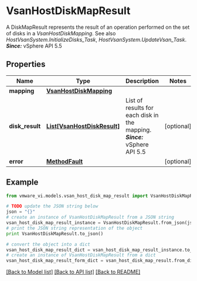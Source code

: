 # VsanHostDiskMapResult

A DiskMapResult represents the result of an operation performed on the set of disks in a *VsanHostDiskMapping*.  See also *HostVsanSystem.InitializeDisks_Task*, *HostVsanSystem.UpdateVsan_Task*.  ***Since:*** vSphere API 5.5 

## Properties
Name | Type | Description | Notes
------------ | ------------- | ------------- | -------------
**mapping** | [**VsanHostDiskMapping**](VsanHostDiskMapping.md) |  | 
**disk_result** | [**List[VsanHostDiskResult]**](VsanHostDiskResult.md) | List of results for each disk in the mapping.  ***Since:*** vSphere API 5.5  | [optional] 
**error** | [**MethodFault**](MethodFault.md) |  | [optional] 

## Example

```python
from vmware_vi.models.vsan_host_disk_map_result import VsanHostDiskMapResult

# TODO update the JSON string below
json = "{}"
# create an instance of VsanHostDiskMapResult from a JSON string
vsan_host_disk_map_result_instance = VsanHostDiskMapResult.from_json(json)
# print the JSON string representation of the object
print VsanHostDiskMapResult.to_json()

# convert the object into a dict
vsan_host_disk_map_result_dict = vsan_host_disk_map_result_instance.to_dict()
# create an instance of VsanHostDiskMapResult from a dict
vsan_host_disk_map_result_form_dict = vsan_host_disk_map_result.from_dict(vsan_host_disk_map_result_dict)
```
[[Back to Model list]](../README.md#documentation-for-models) [[Back to API list]](../README.md#documentation-for-api-endpoints) [[Back to README]](../README.md)


